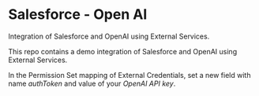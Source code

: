 # Salesforce - Open AI
Integration of Salesforce and OpenAI using External Services.

This repo contains a demo integration of Salesforce and OpenAI using External Services.

In the Permission Set mapping of External Credentials, set a new field with name *authToken* and value of your *OpenAI API key*.
